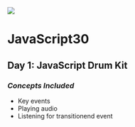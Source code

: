 ﻿![](https://javascript30.com/images/JS3-social-share.png)

# **JavaScript30**

## **Day 1: JavaScript Drum Kit**
### *Concepts Included*
- Key events
- Playing audio
- Listening for transitionend event